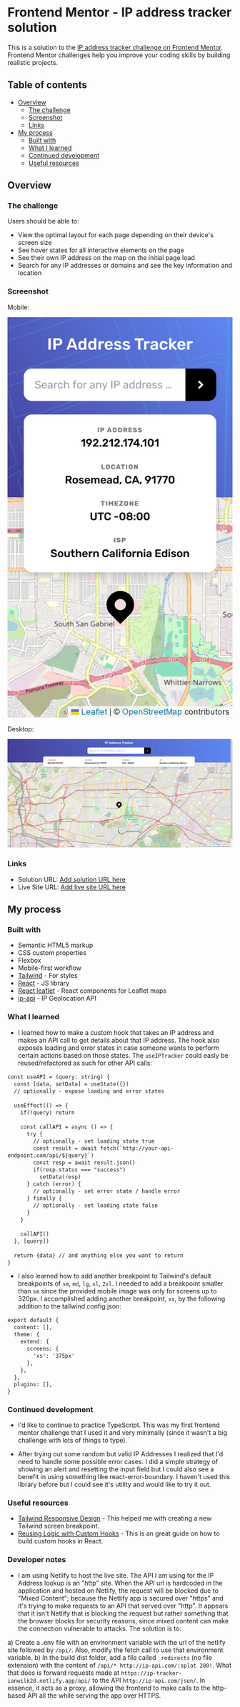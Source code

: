 # Frontend Mentor - IP address tracker solution

This is a solution to the [IP address tracker challenge on Frontend Mentor](https://www.frontendmentor.io/challenges/ip-address-tracker-I8-0yYAH0). Frontend Mentor challenges help you improve your coding skills by building realistic projects. 

## Table of contents

- [Overview](#overview)
  - [The challenge](#the-challenge)
  - [Screenshot](#screenshot)
  - [Links](#links)
- [My process](#my-process)
  - [Built with](#built-with)
  - [What I learned](#what-i-learned)
  - [Continued development](#continued-development)
  - [Useful resources](#useful-resources)

## Overview

### The challenge

Users should be able to:

- View the optimal layout for each page depending on their device's screen size
- See hover states for all interactive elements on the page
- See their own IP address on the map on the initial page load
- Search for any IP addresses or domains and see the key information and location

### Screenshot

Mobile:

![Mobile step 1](/design/completed/mobile-init.png)


Desktop:

![Desktop step 1](/design/completed/desktop-init.png)


### Links

- Solution URL: [Add solution URL here](https://github.com/ianwilk20/ip-address-tracker)
- Live Site URL: [Add live site URL here](https://ip-tracker-ianwilk20.netlify.app/)

## My process

### Built with

- Semantic HTML5 markup
- CSS custom properties
- Flexbox
- Mobile-first workflow
- [Tailwind](https://tailwindcss.com/docs) - For styles
- [React](https://reactjs.org/) - JS library
- [React leaflet](https://react-leaflet.js.org/) - React components for Leaflet maps
- [ip-api](https://ip-api.com/) - IP Geolocation API


### What I learned

- I learned how to make a custom hook that takes an IP address and makes an API call to get details about that IP address. The hook also exposes loading and error states in case someone wants to perform certain actions based on those states. The `useIPTracker` could easly be reused/refactored as such for other API calls:

```JS
const useAPI = (query: string) {
  const [data, setData] = useState({})
  // optionally - expose loading and error states

  useEffect(() => {
    if(!query) return

    const callAPI = async () => {
      try {
        // optionally - set loading state true
        const result = await fetch(`http://your-api-endpoint.com/api/${query}`)
        const resp = await result.json()
        if(resp.status === "success")
          setData(resp)
      } catch (error) {
        // optionally - set error state / handle error
      } finally {
        // optionally - set loading state false
      }
    }

    callAPI()
  }, [query])

  return {data} // and anything else you want to return
}
```

- I also learned how to add another breakpoint to Tailwind's default breakpoints of `sm`, `md`, `lg`, `xl`, `2xl`. I needed to add a breakpoint smaller than `sm` since the provided mobile image was only for screens up to 320px. I accomplished adding another breakpoint, `xs`, by the following addition to the tailwind.config.json:
```JS
export default {
  content: [],
  theme: {
    extend: {
      screens: {
        'xs': '375px'
      },
    },
  },
  plugins: [],
}
```

### Continued development

- I'd like to continue to practice TypeScript. This was my first frontend mentor challenge that I used it and very minimally (since it wasn't a big challenge with lots of things to type).

- After trying out some random but valid IP Addresses I realized that I'd need to handle some possible error cases. I did a simple strategy of showing an alert and resetting the input field but I could also see a benefit in using something like react-error-boundary. I haven't used this library before but I could see it's utility and would like to try it out.

### Useful resources

- [Tailwind Responsive Design](https://tailwindcss.com/docs/responsive-design) - This helped me with creating a new Tailwind screen breakpoint.
- [Reusing Logic with Custom Hooks](https://react.dev/learn/reusing-logic-with-custom-hooks) - This is an great guide on how to build custom hooks in React.

### Developer notes

- I am using Netlify to host the live site. The API I am using for the IP Address lookup is an "http" site. When the API url is hardcoded in the application and hosted on Netlify, the request will be blocked due to "Mixed Content"; because the Netlify app is secured over "https" and it's trying to make requests to an API that served over "http". It appears that it isn't Netlify that is blocking the request but rather something that the browser blocks for security reasons, since mixed content can make the connection vulnerable to attacks. The solution is to:

 a) Create a .env file with an environment variable with the url of the netlify site followed by `/api/`. Also, modify the fetch call to use that environment variable.
 b) In the build dist folder, add a file called `_redirects` (no file extension) with the content of `/api/* http://ip-api.com/:splat 200!`. What that does is forward requests made at `https://ip-tracker-ianwilk20.netlify.app/api/` to the API `http://ip-api.com/json/`. In essence, it acts as a proxy, allowing the frontend to make calls to the http-based API all the while serving the app over HTTPS.